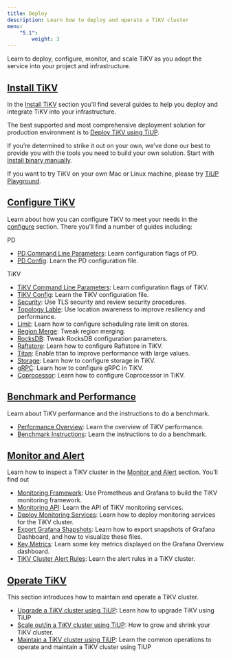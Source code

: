 ```yaml
---
title: Deploy
description: Learn how to deploy and operate a TiKV cluster
menu:
    "5.1":
        weight: 3
---
```


Learn to deploy, configure, monitor, and scale TiKV as you adopt the service into your project and infrastructure.

## [Install TiKV](../install/install/)

In the [Install TiKV](../install/install/) section you’ll find several guides to help you deploy and integrate TiKV into your infrastructure.

The best supported and most comprehensive deployment solution for production environment is to [Deploy TiKV using TiUP](../install/production/).

If you’re determined to strike it out on your own, we’ve done our best to provide you with the tools you need to build your own solution. Start with [Install binary manually](../install/test/#install-binary-manually).

If you want to try TiKV on your own Mac or Linux machine, please try [TiUP Playground](../install/test/#tiup-playground).

## [Configure TiKV](../configure/introduction/)

Learn about how you can configure TiKV to meet your needs in the [configure](../configure/introduction/) section. There you’ll find a number of guides including:

PD

- [PD Command Line Parameters](../configure/pd-command-line): Learn configuration flags of PD.
- [PD Config](../configure/pd-configuration-file): Learn the PD configuration file.

TiKV

- [TiKV Command Line Parameters](../configure/tikv-command-line): Learn configuration flags of TiKV.
- [TiKV Config](../configure/tikv-configuration-file): Learn the TiKV configuration file.
- [Security](../configure/security): Use TLS security and review security procedures.
- [Topology Lable](../configure/topology): Use location awareness to improve resiliency and performance.
- [Limit](../configure/limit): Learn how to configure scheduling rate limit on stores.
- [Region Merge](../configure/region-merge): Tweak region merging.
- [RocksDB](../configure/rocksdb): Tweak RocksDB configuration parameters.
- [Raftstore](../configure/raftstore): Learn how to configure Raftstore in TiKV.
- [Titan](../configure/titan): Enable titan to improve performance with large values.
- [Storage](../configure/storage): Learn how to configure storage in TiKV.
- [gRPC](../configure/grpc): Learn how to configure gRPC in TiKV.
- [Coprocessor](../configure/coprocessor): Learn how to configure Coprocessor in TiKV.


## [Benchmark and Performance](../performance/performance/)

Learn about TiKV performance and the instructions to do a benchmark.

- [Performance Overview](../performance/overview): Learn the overview of TiKV performance.
- [Benchmark Instructions](../performance/instructions): Learn the instructions to do a benchmark.

## [Monitor and Alert](../monitor/monitor/)

Learn how to inspect a TiKV cluster in the [Monitor and Alert](../monitor/monitor/) section. You’ll find out 

- [Monitoring Framework](../monitor/framework/): Use Prometheus and Grafana to build the TiKV monitoring framework.
- [Monitoring API](../monitor/api/): Learn the API of TiKV monitoring services.
- [Deploy Monitoring Services](../monitor/deploy/): Learn how to deploy monitoring services for the TiKV cluster.
- [Export Grafana Shapshots](../monitor/grafana/): Learn how to export snapshots of Grafana Dashboard, and how to visualize these files.
- [Key Metrics](../monitor/key-metrics/): Learn some key metrics displayed on the Grafana Overview dashboard.
- [TiKV Cluster Alert Rules](../monitor/alert/): Learn the alert rules in a TiKV cluster.

## [Operate TiKV](../operate/operate/)

This section introduces how to maintain and operate a TiKV cluster.

- [Upgrade a TiKV cluster using TiUP](../operate/upgrade): Learn how to upgrade TiKV using TiUP
- [Scale out/in a TiKV cluster using TiUP](../operate/scale): How to grow and shrink your TiKV cluster.
- [Maintain a TiKV cluster using TiUP](../operate/maintain): Learn the common operations to operate and maintain a TiKV cluster using TiUP
